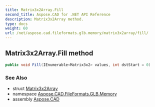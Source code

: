 ```yaml
---
title: Matrix3x2Array.Fill
second_title: Aspose.CAD for .NET API Reference
description: Matrix3x2Array method. 
type: docs
weight: 60
url: /net/aspose.cad.fileformats.glb.memory/matrix3x2array/fill/
---
```

## Matrix3x2Array.Fill method

```csharp
public void Fill(IEnumerable<Matrix3x2> values, int dstStart = 0)
```

### See Also

* struct [Matrix3x2Array](../)
* namespace [Aspose.CAD.FileFormats.GLB.Memory](../../matrix3x2array/)
* assembly [Aspose.CAD](../../../)


